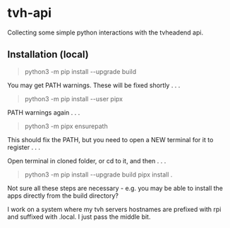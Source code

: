 # tvh-api

Collecting some simple python interactions with the tvheadend api.

## Installation (local)

> python3 -m pip install --upgrade build

You may get PATH warnings. These will be fixed shortly . . .

> python3 -m pip install --user pipx

PATH warnings again . . .

> python3 -m pipx ensurepath

This should fix the PATH, but you need to open a NEW terminal for it to register . . .

Open terminal in cloned folder, or cd to it, and then . . .

> python3 -m pip install --upgrade build
> pipx install .

Not sure all these steps are necessary - e.g. you may be able to install the apps directly from the build directory?

I work on a system where my tvh servers hostnames are prefixed with rpi and suffixed with .local. I just pass the middle bit.
